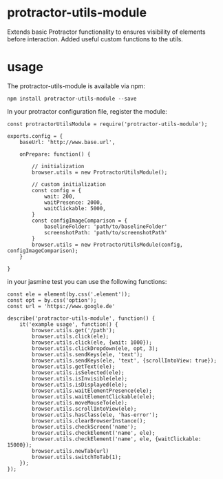 # protractor-utils-module
Extends basic Protractor functionality to ensures visibility of elements before interaction. Added useful custom functions to the utils.

# usage
The protractor-utils-module is available via npm:

```npm install protractor-utils-module --save```

In your protractor configuration file, register the module:

```
const protractorUtilsModule = require('protractor-utils-module');

exports.config = {
    baseUrl: 'http://www.base.url',
    
    onPrepare: function() {
    
        // initialization
        browser.utils = new ProtractorUtilsModule();
        
        // custom initialization   
        const config = {
            wait: 200,
            waitPresence: 2000,
            waitClickable: 5000,
        }
        const configImageComparison = {
            baselineFolder: 'path/to/baselineFolder'
            screenshotPath: 'path/to/screenshotPath'
        }
        browser.utils = new ProtractorUtilsModule(config, configImageComparison);
    }
   
}
```

in your jasmine test you can use the following functions:
```
const ele = element(by.css('.element'));
const opt = by.css('option');
const url = 'https://www.google.de'

describe('protractor-utils-module', function() {
    it('example usage', function() { 
        browser.utils.get('/path');
        browser.utils.click(ele);
        browser.utils.click(ele, {wait: 1000});
        browser.utils.clickDropdown(ele, opt, 3);
        browser.utils.sendKeys(ele, 'text');
        browser.utils.sendKeys(ele, 'text', {scrollIntoView: true});
        browser.utils.getText(ele);
        browser.utils.isSelected(ele);
        browser.utils.isInvisible(ele);
        browser.utils.isDisplayed(ele);
        browser.utils.waitElementPresence(ele);
        browser.utils.waitElementClickable(ele);
        browser.utils.moveMouseTo(ele);
        browser.utils.scrollIntoView(ele);
        browser.utils.hasClass(ele, 'has-error');
        browser.utils.clearBrowserInstance();
        browser.utils.checkScreen('name');
        browser.utils.checkElement('name', ele);
        browser.utils.checkElement('name', ele, {waitClickable: 15000});
        browser.utils.newTab(url)
        browser.utils.switchToTab(1);      
    });
});
```


